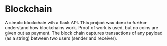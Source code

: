 # Blockchain

A simple blockchain wih a flask API. This project was done to further understand how blockchains work. Proof of work is used,
but no coins are given out as payment. The block chain captures transactions of any payload (as a string) between two users
(sender and receiver).
